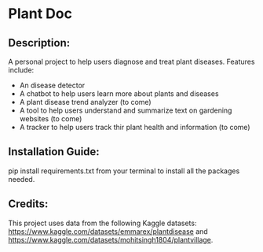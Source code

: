 # Plant Doc
## Description: 
A personal project to help users diagnose and treat plant diseases. Features include:
- An disease detector
- A chatbot to help users learn more about plants and diseases
- A plant disease trend analyzer (to come)
- A tool to help users understand and summarize text on gardening websites (to come)
- A tracker to help users track thir plant health and information (to come)

## Installation Guide:
pip install requirements.txt from your terminal to install all the packages needed.

## Credits:
This project uses data from the following Kaggle datasets: https://www.kaggle.com/datasets/emmarex/plantdisease and https://www.kaggle.com/datasets/mohitsingh1804/plantvillage.
